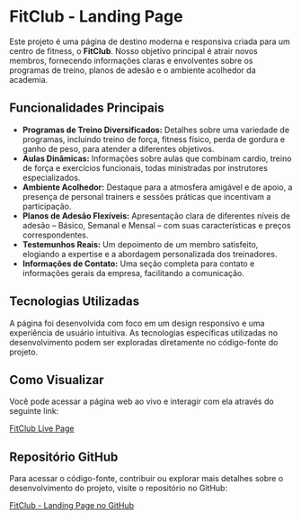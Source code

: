# FitClub - Landing Page

Este projeto é uma página de destino moderna e responsiva criada para um centro de fitness, o **FitClub**. Nosso objetivo principal é atrair novos membros, fornecendo informações claras e envolventes sobre os programas de treino, planos de adesão e o ambiente acolhedor da academia.

## Funcionalidades Principais

- **Programas de Treino Diversificados:** Detalhes sobre uma variedade de programas, incluindo treino de força, fitness físico, perda de gordura e ganho de peso, para atender a diferentes objetivos.
- **Aulas Dinâmicas:** Informações sobre aulas que combinam cardio, treino de força e exercícios funcionais, todas ministradas por instrutores especializados.
- **Ambiente Acolhedor:** Destaque para a atmosfera amigável e de apoio, a presença de personal trainers e sessões práticas que incentivam a participação.
- **Planos de Adesão Flexíveis:** Apresentação clara de diferentes níveis de adesão – Básico, Semanal e Mensal – com suas características e preços correspondentes.
- **Testemunhos Reais:** Um depoimento de um membro satisfeito, elogiando a expertise e a abordagem personalizada dos treinadores.
- **Informações de Contato:** Uma seção completa para contato e informações gerais da empresa, facilitando a comunicação.

## Tecnologias Utilizadas

A página foi desenvolvida com foco em um design responsivo e uma experiência de usuário intuitiva. As tecnologias específicas utilizadas no desenvolvimento podem ser exploradas diretamente no código-fonte do projeto.

## Como Visualizar

Você pode acessar a página web ao vivo e interagir com ela através do seguinte link:

[FitClub Live Page](https://github.com/Dan2a/FItClub---LangPage)

## Repositório GitHub

Para acessar o código-fonte, contribuir ou explorar mais detalhes sobre o desenvolvimento do projeto, visite o repositório no GitHub:

[FitClub - Landing Page no GitHub](https://fit-club-coral.vercel.app/)
